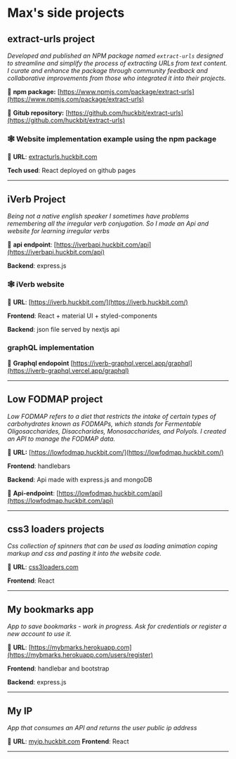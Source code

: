# Max's side projects

## extract-urls project

_Developed and published an NPM package named `extract-urls` designed to streamline and simplify the process of extracting URLs from text content. I curate and enhance the package through community feedback and collaborative improvements from those who integrated it into their projects._

🔗 **npm package:** [https://www.npmjs.com/package/extract-urls](https://www.npmjs.com/package/extract-urls) 

🔗 **Gitub repository:** [https://github.com/huckbit/extract-urls](https://github.com/huckbit/extract-urls)

### 🕸️ Website implementation example using the npm package

🔗 **URL**: [extracturls.huckbit.com](https://extracturls.huckbit.com/)

**Tech used**: React deployed on github pages

---
## iVerb Project

_Being not a native english speaker I sometimes have problems remembering all the irregular verb conjugation. So I made an Api and website for learning irregular verbs_

🔗 **api endpoint**: [https://iverbapi.huckbit.com/api](https://iverbapi.huckbit.com/api) 

**Backend**: express.js

###  🕸️ iVerb website 

🔗  **URL**: [https://iverb.huckbit.com/](https://iverb.huckbit.com/)

**Frontend**: React + material UI + styled-components

**Backend**: json file served by nextjs api


### graphQL implementation

🔗  **Graphql endopoint** [https://iverb-graphql.vercel.app/graphql](https://iverb-graphql.vercel.app/graphql)

---

## Low FODMAP project

_Low FODMAP refers to a diet that restricts the intake of certain types of carbohydrates known as FODMAPs, which stands for Fermentable Oligosaccharides, Disaccharides, Monosaccharides, and Polyols. I created an API to manage the FODMAP data._

🔗  **URL:** [https://lowfodmap.huckbit.com/](https://lowfodmap.huckbit.com/)

**Frontend**: handlebars

**Backend**: Api made with express.js and mongoDB

🔗  **Api-endpoint**: [https://lowfodmap.huckbit.com/api](https://lowfodmap.huckbit.com/api)

---


## css3 loaders projects

_Css collection of spinners that can be used as loading animation coping markup and css and pasting it into the website code._

🔗  **URL**: [css3loaders.com](https://css3loaders.com/)

**Frontend**: React

---

## My bookmarks app

_App to save bookmarks - work in progress. Ask for credentials or register a new account to use it._

🔗  **URL**: [https://mybmarks.herokuapp.com](https://mybmarks.herokuapp.com/users/register)

**Frontend**: handlebar and bootstrap

**Backend**: express.js

---

## My IP

_App that consumes an API and returns the user public ip address_

🔗  **URL**: [myip.huckbit.com](https://myip.huckbit.com/)
**Frontend**: React

---
